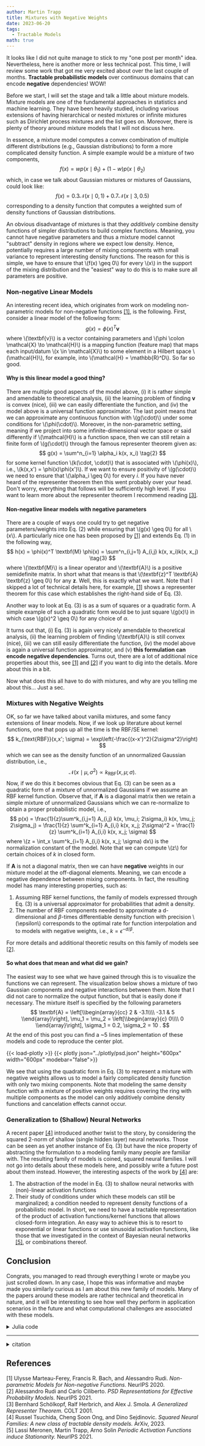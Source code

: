 ```yaml
---
author: Martin Trapp
title: Mixtures with Negative Weights
date: 2023-06-20
tags: 
  - Tractable Models
math: true
---
```



It looks like I did not quite manage to stick to my "one post per month" idea.
Nevertheless, here is another more or less technical post.
This time, I will review some work that got me very excited about over the last couple of months.
**Tractable probabilistic models** over continuous domains that can encode **negative** dependencies! WOW!


Before we start, I will set the stage and talk a little about mixture models. 
Mixture models are one of the fundamental approaches in statistics and machine learning.
They have been heavily studied, including various extensions of having hierarchical or nested mixtures or infinite mixtures such as Dirichlet process mixtures and the list goes on. Moreover, there is plenty of theory around mixture models that I will not discuss here.

In essence, a mixture model computes a convex combination of multiple different distributions (e.g., Gaussian distributions) to form a more complicated density function.
A simple example would be a mixture of two components, 
$$
f(x) = w p(x \mid \theta_1) + (1 - w) p(x \mid \theta_2)
$$
which, in case we talk about Gaussian mixtures or mixtures of Gaussians, could look like:
$$
f(x) = 0.3 \mathcal{N}(x \mid 0, 1) + 0.7 \mathcal{N}(x \mid 3, 0.5)
$$
corresponding to a density function that computes a weighted sum of density functions of Gaussian distributions.

An obvious disadvantage of mixtures is that they *additively* combine density functions of simpler distributions to build complex functions. Meaning, you cannot have negative parameters and thus a mixture model cannot "subtract" density in regions where we expect low density. Hence, potentially requires a large number of mixing components with small variance to represent interesting density functions. The reason for this is simple, we have to ensure that \\(f(x) \geq 0\\) for every \\(x\\) in the support of the mixing distribution and the "easiest" way to do this is to make sure all parameters are positive.

### Non-negative Linear Models
An interesting recent idea, which originates from work on modeling non-parametric models for non-negative functions [[1]](#1), is the following. 
First, consider a linear model of the following form:
$$
g(x) = \phi(x)^T  \textbf{v} \tag{1}
$$
where \\(\textbf{v}\\) is a vector containing parameters and \\(\phi \colon \mathcal{X} \to \mathcal{H}\\) is a mapping function (feature map) that maps each input/datum \\(x \in \mathcal{X}\\) to some element in a Hilbert space \\(\mathcal{H}\\), for example, into \\(\mathcal{H} = \mathbb{R}^D\\). So far so good.

#### Why is this linear model a good thing?
There are multiple good aspects of the model above, (i) it is rather simple and amendable to theoretical analysis, (ii) the learning problem of finding $\textbf{v}$ is convex (nice), (iii) we can easily differentiate the function, and (iv) the model above is a universal function approximator. The last point means that we can approximate any continuous function with \\(g(\cdot)\\) under some conditions for \\(\phi(\cdot)\\). Moreover, in the non-parametric setting, meaning if we project into some infinite-dimensional vector space or said differently if \\(\mathcal{H}\\) is a function space, then we can still retain a finite form of \\(g(\cdot)\\) through the famous representer theorem given as:
$$
g(x) = \sum^n_{i=1} \alpha_i k(x, x_i) \tag{2}
$$
for some kernel function \\(k(\cdot, \cdot)\\) that is associated with \\(\phi(x)\\), i.e., \\(k(x,x') = \phi(x)\phi(x')\\). 
If we want to ensure positivity of \\(g(\cdot)\\) we need to ensure that \\(\\alpha_i \geq 0\\) for every $i$.
If you have never heard of the representer theorem then this went probably over your head. Don't worry, everything that follows will be sufficiently high level. If you want to learn more about the representer theorem I recommend reading [[3]](#3).

#### Non-negative linear models with negative parameters
There are a couple of ways one could try to get negative parameters/weights into Eq. (2) while ensuring that \\(g(x) \geq 0\\) for all \\(x\\).
A particularly nice one has been proposed by [[1]](#1) and extends Eq. (1) in the following way, 
$$
h(x) = \phi(x)^T \textbf{M} \phi(x) = \sum^n_{i,j=1} A_{i,j} k(x, x_i)k(x, x_j) \tag{3}
$$
where \\(\textbf{M}\\) is a linear operator and \\(\textbf{A}\\) is a positive semidefinite matrix. In short what that means is that \\(\textbf{z}^T \textbf{A} \textbf{z} \geq 0\\) for any $\textbf{z}$.
Well, this is exactly what we want. 
Note that I skipped a lot of technical details here, for example, [[1]](#1) shows a representer theorem for this case which establishes the right-hand side of Eq. (3).

Another way to look at Eq. (3) is as a sum of squares or a quadratic form.
A simple example of such a quadratic form would be to just square \\(g(x)\\) in which case \\(g(x)^2 \geq 0\\) for any choice of $\alpha$.

It turns out that, (i) Eq. (3) is again very nicely amendable to theoretical analysis, (ii) the learning problem of finding \\(\textbf{A}\\) is still convex (nice), (iii) we can still easily differentiate the function, (iv) the model above is again a universal function approximator, and (v) **this formulation can encode negative dependencies**.
Turns out, there are a lot of additional nice properties about this, see [[1]](#1) and [[2]](#2) if you want to dig into the details. More about this in a bit.

Now what does this all have to do with mixtures, and why are you telling me about this... Just a sec.

### Mixtures with Negative Weights
OK, so far we have talked about vanilla mixtures, and some fancy extensions of linear models. 
Now, if we look up literature about kernel functions, one that pops up all the time is the RBF/SE kernel:
$$
k_{\text{RBF}}(x,x'; \sigma) = \exp\left(-\frac{(x-x')^2}{2\sigma^2}\right)
$$
which we can see as the density function of an unnormalized Gaussian distribution, i.e., 
$$
\mathcal{N}(x \mid \mu, \sigma^2) \propto k_{\text{RBF}}(x,\mu; \sigma).
$$
Now, if we do this it becomes obvious that Eq. (3) can be seen as a quadratic form of a mixture of unnormalized Gaussians if we assume an RBF kernel function.
Observe that, if $\textbf{A}$ is a diagonal matrix then we retain a simple mixture of unnormalized Gaussians which we can re-normalize to obtain a proper probabilistic model, i.e., 
$$
p(x) = \frac{1}{z}\sum^k_{i,j=1} A_{i,j} k(x, \mu_i; 2\sigma_i) k(x, \mu_j; 2\sigma_j) = \frac{1}{z} \sum^k_{i=1} A_{i,i} k(x, x_j; 2\sigma)^2 = \frac{1}{z} \sum^k_{i=1} A_{i,i} k(x, x_j; \sigma)
$$
where \\(z = \int_x \sum^k_{i=1} A_{i,i} k(x, x_j; \sigma) dx\\) is the normalization constant of the model. Note that we can compute \\(z\\) for certain choices of $k$ in closed form.

If $\textbf{A}$ is not a diagonal matrix, then we can have **negative** weights in our mixture model at the off-diagonal elements. Meaning, we can encode a negative dependence between mixing components.
In fact, the resulting model has many interesting properties, such as:
1. Assuming RBF kernel functions, the family of models expressed through Eq. (3) is a universal approximator for probabilities that admit a density.
2. The number of RBF components needed to approximate a d-dimensional and $\beta$-times differentiable density function with precision \\(\epsilon\\) corresponds to the optimal rate for function interpolation and to models with negative weights, i.e., $k=\epsilon^{-d/\beta}$.

For more details and additional theoretic results on this family of models see [[2]](#2).

#### So what does that mean and what did we gain?
The easiest way to see what we have gained through this is to visualize the functions we can represent.
The visualization below shows a mixture of two Gaussian components and negative interactions between them.
Note that I did not care to normalize the output function, but that is easily done if necessary.
The mixture itself is specified by the following parameters
$$
\textbf{A} = \left[\\begin{array}{cc}
2 & -3.1\\\\
-3.1 & 5
\\end{array}\right], \mu_1 = \mu_2 = \left[\\begin{array}{c}
0\\\\
0
\\end{array}\right], \sigma_1 = 0.2,  \sigma_2 = 10 .
$$
At the end of this post you can find a ~5 lines implementation of these models and code to reproduce the center plot.

{{< load-plotly >}}
{{< plotly json="../plotly/psd.json" height="600px" width="600px" modebar="false">}}

We see that using the quadratic form in Eq. (3) to represent a mixture with negative weights allows us to model a fairly complicated density function with only two mixing components. Note that modeling the same density function with a mixture of positive weights requires covering the ring with multiple components as the model can only additively combine density functions and cancelation effects cannot occur.

### Generalization to (Shallow) Neural Networks
A recent paper [[4]](#4) introduced another twist to the story, by considering the squared 2-norm of shallow (single hidden layer) neural networks. Those can be seen as yet another instance of Eq. (3) but have the nice property of abstracting the formulation to a modeling family many people are familiar with.
The resulting family of models is coined, squared neural families. I will not go into details about these models here, and possibly write a future post about them instead.
However, the interesting aspects of the work by [[4]](#4) are:
1. The abstraction of the model in Eq. (3) to shallow neural networks with (non)-linear activation functions
2. Their study of conditions under which these models can still be marginalized; a condition needed to represent density functions of a probabilistic model. In short, we need to have a tractable representation of the product of activation functions/kernel functions that allows closed-form integration. An easy way to achieve this is to resort to exponential or linear functions or use sinusoidal activation functions, like those that we investigated in the context of Bayesian neural networks [[5]](#5), or combinations thereof.

## Conclusion
Congrats, you managed to read through everything I wrote or maybe you just scrolled down. 
In any case, I hope this was informative and maybe made you similarly curious as I am about this new family of models.
Many of the papers around these models are rather technical and theoretical in nature, and it will be interesting to see how well they perform in application scenarios in the future and what computational challenges are associated with these models.

<details>
<summary>Julia code</summary>

```Julia
using PlotlyJS, LinearAlgebra

# PSD Models
_k(z::AbstractVector, η::AbstractVector) = exp( -z' * Diagonal(1 ./ η) * z )
k(x, μ, η) = _k(x-μ, η)
f(k::AbstractVector, A::AbstractMatrix) = k' * A * k 
f(x::AbstractVector, μ, η, A::AbstractMatrix) = f(k.(Ref(x), μ, η), A)

# Some fancy PSD matrix
A = Symmetric([2 -3.1; -0.7 5]) 

# locations
μ = map(k -> zeros(2), 1:2)

# scales
η = [ones(2)*0.1, ones(2)*5] * 2

# evaluation grid points
xs = range(-4, 4, length=500)
ys = range(-4, 4, length=500)

# compute function outputs
z = [f([x,y], μ, η, A) for x in xs, y in ys]

# plotting
plot(heatmap(x=xs, y=ys, z=z, reversescale = false, colorscale = "Blues", zsmooth="best"))
```

</details>

--- 

<details>
<summary>citation</summary>

```bibtex
@misc{trapp2023a,
  author        = "Martin Trapp",
  title         = "Squaring Neural Nets and Mixtures (part 1)",
  month         = "June",
  year          = "2023",
  howpublished  = "blog post (online)", 
  url           = "https://trappmartin.github.io/website/post/2023_06_snf/"
}
```

</details>



## References
<a id="1">[1]</a> Ulysse Marteau-Ferey, Francis R. Bach, and Alessandro Rudi.
*Non-parametric Models for Non-negative Functions.* NeurIPS 2020.
</br>
<a id="2">[2]</a> Alessandro Rudi and Carlo Ciliberto.
*PSD Representations for Effective Probability Models.* 
NeurIPS 2021.
</br>
<a id="3">[3]</a> Bernhard Schölkopf, Ralf Herbrich, and Alex J. Smola. 
*A Generalized Representer Theorem.*
COLT 2001.
</br>
<a id="4">[4]</a> Russel Tsuchida, Cheng Soon Ong, and Dino Sejdinovic.
*Squared Neural Families: A new class of tractable density models.*
ArXiv, 2023. 
</br>
<a id="5">[5]</a> Lassi Meronen, Martin Trapp, Arno Solin
*Periodic Activation Functions induce Stationarity.*
NeurIPS 2021. 
</br>


